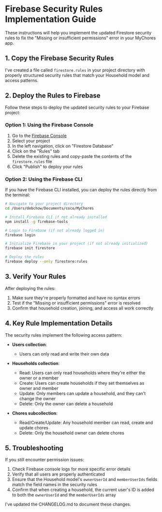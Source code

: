 # Firebase Security Rules Implementation Guide

These instructions will help you implement the updated Firestore security rules to fix the "Missing or insufficient permissions" error in your MyChores app.

## 1. Copy the Firebase Security Rules

I've created a file called `firestore.rules` in your project directory with properly structured security rules that match your Household model and access patterns.

## 2. Deploy the Rules to Firebase

Follow these steps to deploy the updated security rules to your Firebase project:

### Option 1: Using the Firebase Console

1. Go to the [Firebase Console](https://console.firebase.google.com/)
2. Select your project
3. In the left navigation, click on "Firestore Database"
4. Click on the "Rules" tab
5. Delete the existing rules and copy-paste the contents of the `firestore.rules` file
6. Click "Publish" to deploy your rules

### Option 2: Using the Firebase CLI

If you have the Firebase CLI installed, you can deploy the rules directly from the terminal:

```bash
# Navigate to your project directory
cd /Users/debchow/Documents/coco/MyChores

# Install Firebase CLI if not already installed
npm install -g firebase-tools

# Login to Firebase (if not already logged in)
firebase login

# Initialize Firebase in your project (if not already initialized)
firebase init firestore

# Deploy the rules
firebase deploy --only firestore:rules
```

## 3. Verify Your Rules

After deploying the rules:

1. Make sure they're properly formatted and have no syntax errors
2. Test if the "Missing or insufficient permissions" error is resolved
3. Confirm that household creation, joining, and access all work correctly

## 4. Key Rule Implementation Details

The security rules implement the following access pattern:

- **Users collection**:
  - Users can only read and write their own data

- **Households collection**:
  - Read: Users can only read households where they're either the owner or a member
  - Create: Users can create households if they set themselves as owner and member
  - Update: Only members can update a household, and they can't change the owner
  - Delete: Only the owner can delete a household

- **Chores subcollection**:
  - Read/Create/Update: Any household member can read, create and update chores
  - Delete: Only the household owner can delete chores

## 5. Troubleshooting

If you still encounter permission issues:

1. Check Firebase console logs for more specific error details
2. Verify that all users are properly authenticated
3. Ensure that the Household model's `ownerUserId` and `memberUserIds` fields match the field names in the security rules
4. Confirm that when creating a household, the current user's ID is added to both the `ownerUserId` and the `memberUserIds` array

I've updated the CHANGELOG.md to document these changes.
